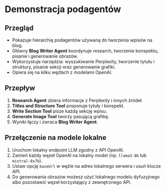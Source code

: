 # Demonstracja podagentów

## Przegląd
- Pokazuje hierarchię podagentów używaną do tworzenia wpisów na blog.
- Główny **Blog Writer Agent** koordynuje research, tworzenie konspektu, pisanie i generowanie obrazów.
- Wykorzystuje narzędzia: wyszukiwanie Perplexity, tworzenie tytułu i struktury, pisanie sekcji oraz generowanie grafiki.
- Opiera się na kilku węzłach z modelami OpenAI.

## Przepływ
1. **Research Agent** zbiera informacje z Perplexity i innych źródeł.
2. **Titles and Structure Tool** proponuje tytuły i konspekt.
3. **Write Section Tool** pisze każdą sekcję wpisu.
4. **Generate Image Tool** tworzy pasującą grafikę.
5. Wyniki łączy i zwraca **Blog Writer Agent**.

## Przełączenie na modele lokalne
1. Uruchom lokalny endpoint LLM zgodny z API OpenAI.
2. Zamień każdy węzeł OpenAI na lokalny model (np. `llama3-8b` lub `mixtral-8x7b`).
3. Ustaw opcję `baseUrl` w węźle na adres lokalnego serwera i usuń klucze API.
4. Do generowania obrazów możesz użyć lokalnego modelu dyfuzyjnego albo pozostawić węzeł korzystający z zewnętrznego API.
